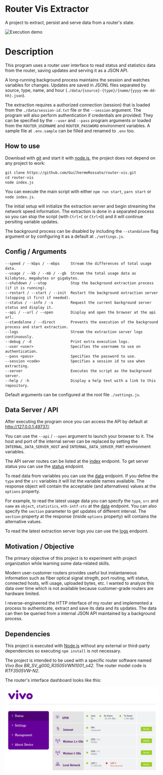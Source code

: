 # Router Vis Extractor

A project to extract, persist and serve data from a router's state.

![Execution demo](./images/demo.gif)

# Description

This program uses a router user interface to read status and statistics data from the router, saving updates and serving it as a JSON API.

A long-running background process maintains the session and watches variables for changes. Updates are saved in JSONL files separated by source, type, name, and hour (`./data/{source}-{type}/{name/{yyyy-mm-dd-hh}.json`).

The extraction requires a authorized connection (session) that is loaded from the `./data/session-id.txt` file or the `--session` argument.
The program will also perform authentication if credentials are provided: They can be specified by the `--user` and `--pass` program arguments or loaded from the `ROUTER_USERNAME` and `ROUTER_PASSWORD` environment variables. A sample file at `.env.sample` can be filled and renamed to `.env` too.

## How to use

Download with [git](https://www.git-scm.com/) and start it with [node.js](https://nodejs.org/), the project does not depend on any project to work:

```
git clone https://github.com/GuilhermeRossato/router-vis.git
cd router-vis
node index.js
```

You can execute the main script with either `npm run start`, `yarn start` or `node index.js`.

The initial setup will initialize the extraction server and begin streaming the network speed information. The extraction is done in a separated process so you can stop the script (with `Ctrl+C` or `Ctrl+D`) and it will continue persiting variable updates.

The background process can be disabled by including the `--standalone` flag argument or by configuring it as a default at `./settings.js`.

## Config / Arguments

```
--speed / --kbps / --mbps     Stream the differences of total usage data.
--usage / --kb / --mb / --gb  Stream the total usage data as kilobytes, megabytes or gigabytes.
--shutdown / --stop           Stop the background extraction process (if it is running).
--restart / --start / --init  Restart the background extraction server (stopping it first if needed).
--status / --info / -s        Request the current background server status and display it.
--api / --url / --open        Display and open the browser at the api url.
--standalone / --direct       Prevents the execution of the background process and start extraction.
--logs                        Stream the extraction server logs continuously.
--debug / -d                  Print extra execution logs.
--user <user>                 Specifies the username to use on authentication.
--pass <pass>                 Specifies the password to use.
--session <code>              Specifies a session id to use when extracting.
--server                      Executes the script as the background server.
--help / -h                   Display a help text with a link to this repository.
```

Default arguments can be configured at the root file `./settings.js`.

## Data Server / API

After executing the program once you can access the API by default at http://127.0.0.1:49737/.

You can use the `--api` / `--open` argument to launch your browser to it. The host and port of the internal server can be replaced by setting the `INTERNAL_DATA_SERVER_HOST` and `INTERNAL_DATA_SERVER_PORT` environment variables.

The API server routes can be listed at the [index](http://127.0.0.1:49737/api/index) endpoint. To get server status you can use the [status](http://127.0.0.1:49737/api/status) endpoint.

To read data from variables you can use the [data](http://127.0.0.1:49737/api/data) endpoint. If you define the `type` and the `src` variables it will list the variable names available. The response object will contain the acceptable (and alternatives) values at the `options` property.

For example, to read the latest usage data you can specify the `type`, `src` and `name` as `object`, `statistics`, `eth-intf-sts` at the [data](http://127.0.0.1:49737/api/data?type=object&src=statistics&name=eth-intf-sts) endpoint. You can also specify the `section` parameter to get updates of different interval. The `section` property at the response (inside `options` property) will contains the alternative values.

To read the latest extraction server logs you can use the [logs](http://127.0.0.1:49737/api/logs) endpoint.

## Motivation / Objective

The primary objective of this project is to experiment with project organization while learning some data-related skills.

Modern user-customer routers provides useful but instantaneous information such as fiber optical signal stregth, port routing, wifi status, connected hosts, wifi usage, uploaded bytes, etc. I wanted to analyze this data over time which is not available because customer-grade routers are hardware limited.

I reverse-engineered the HTTP interface of my router and implemented a process to authenticate, extract and save its data and its updates. The data can then be queried from a internal JSON API maintained by a background process.

## Dependencies

This project is executed with [Node.js](https://nodejs.org/) without any external or third-party dependencies so executing `npm install` is not necessary.

The project is intended to be used with a specific router software named _Vivo Box BR_SV_g000_R3505VWN1001_s42_. The router model code is _RTF3505VW-N2_.

The router's interface dashboard looks like this:

![Vivo Box Router Interface](images/interface.png)
